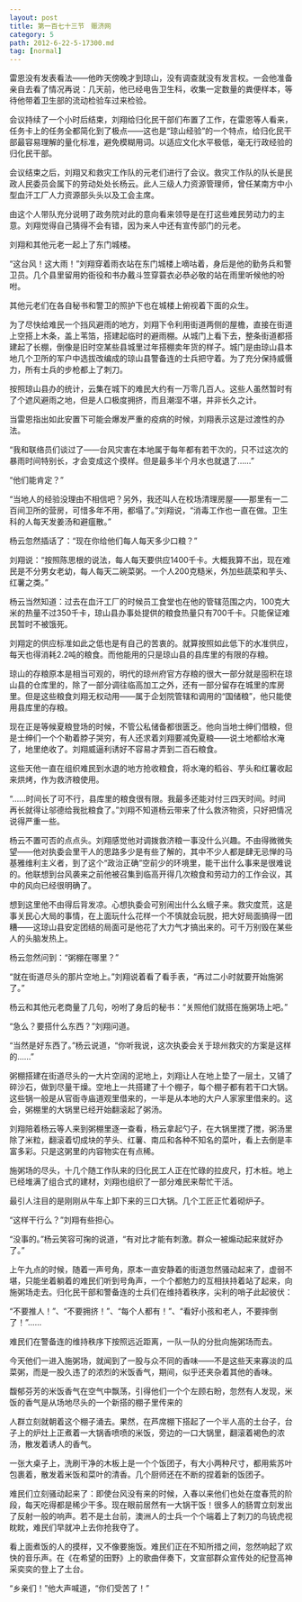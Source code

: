 ```yaml
---
layout: post
title: 第一百七十三节　赈济网
category: 5
path: 2012-6-22-5-17300.md
tag: [normal]
---
```


雷恩没有发表看法――他昨天傍晚才到琼山，没有调查就没有发言权。一会他准备亲自去看了情况再说：几天前，他已经电告卫生科，收集一定数量的粪便样本，等待他带着卫生部的流动检验车过来检验。

会议持续了一个小时后结束，刘翔给归化民干部们布置了工作，在雷恩等人看来，任务卡上的任务全都简化到了极点――这也是“琼山经验”的一个特点，给归化民干部最容易理解的量化标准，避免模糊用词。以适应文化水平极低，毫无行政经验的归化民干部。

会议结束之后，刘翔又和救灾工作队的元老们进行了会议。救灾工作队的队长是民政人民委员会属下的劳动处处长杨云。此人三级人力资源管理师，曾任某南方中小型血汗工厂人力资源部头头以及工会主席。

由这个人带队充分说明了政务院对此的意向看来领导是在打这些难民劳动力的主意。刘翔觉得自己猜得不会有错，因为来人中还有宣传部门的元老。

刘翔和其他元老一起上了东门城楼。

“这台风！这大雨！”刘翔穿着雨衣站在东门城楼上嘀咕着，身后是他的勤务兵和警卫员。几个县里留用妁衙役和书办戴斗笠穿蓑衣必恭必敬的站在雨里听候他的吩咐。

其他元老们在各自秘书和警卫的照护下也在城楼上俯视着下面的众生。

为了尽快给难民一个挡风避雨的地方，刘翔下令利用街道两侧的屋檐，直接在街道上空搭上木条，盖上苇箔，搭建起临时的避雨棚。从城门上看下去，整条街道都搭建起了长棚，倒像是旧时空某些县城里过年搭棚卖年货的样子。城门是由琼山县本地几个卫所的军户中选拔改编成的琼山县警备连的士兵把守着。为了充分保持威慑力，所有士兵的步枪都上了刺刀。

按照琼山县办的统计，云集在城下的难民大约有一万零几百人。这些人虽然暂时有了个遮风避雨之地，但是人口极度拥挤，而且潮湿不堪，并非长久之计。

当雷恩指出如此安置下可能会爆发严重的疫病的时候，刘翔表示这是过渡性的办法。

“我和联络员们谈过了――台风灾害在本地属于每年都有若干次的，只不过这次的暴雨时间特别长，才会变成这个摸样。但是最多半个月水也就退了……”

“他们能肯定？”

“当地人的经验没理由不相信吧？另外，我还叫人在校场清理房屋――那里有一二百间卫所的营房，可惜多年不用，都塌了。”刘翔说，“消毒工作也一直在做。卫生科的人每天发姜汤和避瘟散。”

杨云忽然插话了：“现在你给他们每人每天多少口粮？”

刘翔说：“按照陈思根的说法，每人每天要供应1400千卡。大概我算不出，现在难民是不分男女老幼，每人每天二碗菜粥。一个人200克糙米，外加些蔬菜和芋头、红薯之类。”

杨云当然知道：过去在血汗工厂的时候员工食堂也在他的管辖范围之内，100克大米的热量不过350千卡，琼山县办事处提供的粮食热量只有700千卡。只能保证难民暂时不被饿死。

刘翔定的供应标准如此之低也是有自己的苦衷的。就算按照如此低下的水准供应，每天也得消耗2.2吨的粮食。而他能用的只是琼山县的县库里的有限的存粮。

琼山的存粮原本是相当可观的，明代的琼州府官方存粮的很大一部分就是囤积在琼山县的仓库里的，除了一部分调往临高加工之外，还有一部分留存在城里的库房里。但是这些粮食刘翔无权动用――属于企划院管辖和调用的“国储粮”，他只能使用县库里的存粮。

现在正是等候夏粮登场的时候，不管公私储备都很匮乏。他向当地士绅们借粮，但是士绅们一个个勒着脖子哭穷，有人还求着刘翔要减免夏粮――说土地都给水淹了，地里绝收了。刘翔威逼利诱好不容易才弄到二百石粮食。

这些天他一直在组织难民到水退的地方抢收粮食，将水淹的稻谷、芋头和红薯收起来烘烤，作为救济粮使用。

“……时间长了可不行，县库里的粮食很有限。我最多还能对付三四天时间。时间再长就得让邬德给我批粮食了。”刘翔不知道杨云带来了什么救济物资，只好把情况说得严重一些。

杨云不置可否的点点头。刘翔感觉他对调拨救济粮一事没什么兴趣。不由得微微失望――他对执委会里干人的思路多少是有些了解的，其中不少人都是肆无忌惮的马基雅维利主义者，到了这个“政治正确”空前少的环境里，能干出什么事来是很难说的。他联想到台风袭来之前他被召集到临高开得几次粮食和劳动力的工作会议，其中的风向已经很明确了。

想到这里他不由得后背发凉。心想执委会可别闹出什么幺蛾子来。救灾度荒，这是事关民心大局的事情，在上面玩什么花样一个不慎就会玩脱，把大好局面搞得一团糟――这琼山县安定团结的局面可是他花了大力气才搞出来的。可千万别毁在某些人的头脑发热上。

杨云忽然问到：“粥棚在哪里？”

“就在街道尽头的那片空地上。”刘翔说着看了看手表，“再过二小时就要开始施粥了。”

杨云和其他元老商量了几句，吩咐了身后的秘书：“关照他们就搭在施粥场上吧。”

“急么？要搭什么东西？”刘翔问道。

“当然是好东西了。”杨云说道，“你听我说，这次执委会关于琼州救灾的方案是这样的……”

粥棚搭建在街道尽头的一大片空阔的泥地上，刘翔让人在地上垫了一层土，又铺了碎沙石，做到尽量干燥。空地上一共搭建了十个棚子，每个棚子都有若干口大锅。这些锅一般是从官衙寺庙道观里借来的，一半是从本地的大户人家家里借来的。这会，粥棚里的大锅里已经开始翻滚起了粥汤。

刘翔陪着杨云等人来到粥棚里逐一查看，杨云拿起勺子，在大锅里搅了搅，粥汤里除了米粒，翻滚着切成块的芋头、红薯、南瓜和各种不知名的菜叶，看上去倒是丰富多彩。只是这粥里的内容物实在有点稀。

施粥场的尽头，十几个随工作队来的归化民工人正在忙碌的拉皮尺，打木桩。地上已经堆满了组合式的建材，刘翔也组织了一部分难民来帮忙干活。

最引人注目的是刚刚从牛车上卸下来的三口大锅。几个工匠正忙着砌炉子。

“这样干行么？”刘翔有些担心。

“没事的。”杨云笑容可掬的说道，“有对比才能有刺激。群众一被煽动起来就好办了。”

上午九点的时候，随着一声号角，原本一直安静着的街道忽然骚动起来了，虚弱不堪，只能坐着躺着的难民们听到号角声，一个个都勉力的互相扶持着站了起来，向施粥场走去。归化民干部和警备连的士兵们在维持着秩序，尖利的哨子此起彼伏：

“不要推人！”、“不要拥挤！”、“每个人都有！”、“看好小孩和老人，不要摔倒了！”……

难民们在警备连的维持秩序下按照远近距离，一队一队的分批向施粥场而去。

今天他们一进入施粥场，就闻到了一股与众不同的香味――不是这些天来寡淡的瓜菜粥，而是一股久违了的浓烈的米饭香气，期间，似乎还夹杂着其他的香味。

馥郁芬芳的米饭香气在空气中飘荡，引得他们一个个左顾右盼，忽然有人发现，米饭的香气是从场地尽头的一个新搭的棚子里传来的

人群立刻就朝着这个棚子涌去。果然，在芦席棚下搭起了一个半人高的土台子，台子上的炉灶上正煮着一大锅香喷喷的米饭，旁边的一口大锅里，翻滚着褐色的浓汤，散发着诱人的香气。

一张大桌子上，洗刷干净的木板上是一个个饭团子，有大小两种尺寸，都用紫苏叶包裹着，散发着米饭和菜叶的清香。几个厨师还在不断的捏着新的饭团子。

难民们立刻骚动起来了：即使台风没有来的时候，入春以来他们也处在度春荒的阶段，每天吃得都是稀少干多。现在眼前居然有一大锅干饭！很多人的肠胃立刻发出了反射一般的响声。若不是土台前，澳洲人的士兵一个个端着上了刺刀的鸟铳虎视眈眈，难民们早就冲上去你抢我夺了。

看上面煮饭的人的摸样，又不像要施饭。难民们正在不知所措之间，忽然响起了欢快的音乐声。在《在希望的田野》上的歌曲伴奏下，文宣部群众宣传处的纪登高神采奕奕的登上了土台。

“乡亲们！”他大声喊道，“你们受苦了！”